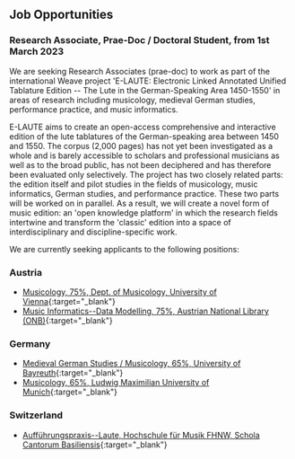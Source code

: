 ## Job Opportunities
### Research Associate, Prae-Doc / Doctoral Student, from 1st March 2023

We are seeking Research Associates (prae-doc) to work as part of the international Weave project 'E-LAUTE: Electronic Linked Annotated Unified Tablature Edition -- The Lute in the German-Speaking Area 1450-1550' in areas of research including musicology, medieval German studies, performance practice, and music informatics. 

E-LAUTE aims to create an open-access comprehensive and interactive edition of the lute tablatures of the
German-speaking area between 1450 and 1550. The corpus (2,000 pages) has not yet been investigated as
a whole and is barely accessible to scholars and professional musicians as well as to the broad public, has
not been deciphered and has therefore been evaluated only selectively. The project has two closely related
parts: the edition itself and pilot studies in the fields of musicology, music informatics, German studies, and
performance practice. These two parts will be worked on in parallel. As a result, we will create a novel form
of music edition: an 'open knowledge platform' in which the research fields intertwine and transform the
'classic' edition into a space of interdisciplinary and discipline-specific work.

We are currently seeking applicants to the following positions:

### Austria 
* [Musicology, 75%, Dept. of Musicology, University of Vienna](https://univis.univie.ac.at/ausschreibungstellensuche/flow/bew_ausschreibung-flow?tid=93601.28){:target="_blank"}
* [Music Informatics--Data Modelling, 75%, Austrian National Library (ONB)](/jobs-data-modelling_en){:target="_blank"}

### Germany  
* [Medieval German Studies / Musicology, 65%, University of Bayreuth](https://www.uni-bayreuth.de/stelle-kennwort-e-laute-5d4fe9a0d174214d){:target="_blank"}
* [Musicology, 65%, Ludwig Maximilian University of Munich](https://job-portal.lmu.de/jobposting/47456c7bd68556c191d782eb671b6937bee195e20){:target="_blank"}

### Switzerland
* [Aufführungspraxis--Laute, Hochschule für Musik FHNW, Schola Cantorum Basiliensis](https://apply.refline.ch/655298/3435/pub/1){:target="_blank"}
